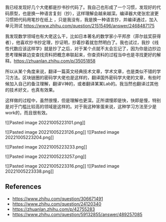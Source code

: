 我已经发现好几个大佬都是抄书抄代码了。我自己也形成了一个习惯，发现好的代码原型，也是换一种语言复刻（抄），这样理解会越来越深。编译器大佬张宏波更习惯把代码用笔抄在纸上 ，只是我没有，我是换一种语言抄，并编译通过，加入单元测试  https://www.zhihu.com/question/21515496/answer/2468487175

我发现数学领域也有大佬这么干，比如日本著名的数学家小平邦彦（菲尔兹奖获得者），他喜欢抄书抄定理，抄证明，抄着抄着就忽然明白了。我也试过，我抄《线性代数应该这样学》就是抄了之后，对于某个点就不太会忘记了，因为你是边抄边思考理解甚边变查找资料把概念串联起来，你查资料的过程当中也是寻找更好的解释。https://zhuanlan.zhihu.com/p/35051858

所以从某个角度来说，翻译一篇英文经典技术文章，学术文章，也是类似不错的学习方法。区块链圈的密码学大佬也是这样的，翻译国外密码学大佬的文章，有些时候加入自己的备注理解，翻译V神的，或者翻译某某Lab的。我当然也翻译过其他的技术好文，也真有效果。

这样做的过程中，虽然很慢，但是理解也更深。正所谓慢即是快，快即是慢，特别是对于门槛比较高的领域是这样的。对于我这种笨蛋来说，这种学习方法至少是work的，而且很有效。

![[Pasted image 20221005223101.png]]

![[Pasted image 20221005223126.png]]
![[Pasted image 20221005223204.png]]

![[Pasted image 20221005223233.png]]

![[Pasted image 20221005223257.png]]

![[Pasted image 20221005223316.png]]
![[Pasted image 20221005223338.png]]

## References

- https://www.zhihu.com/question/306671491
- https://www.zhihu.com/question/24120340
- https://zhuanlan.zhihu.com/p/42755283
- https://www.zhihu.com/question/59132855/answer/489257085
